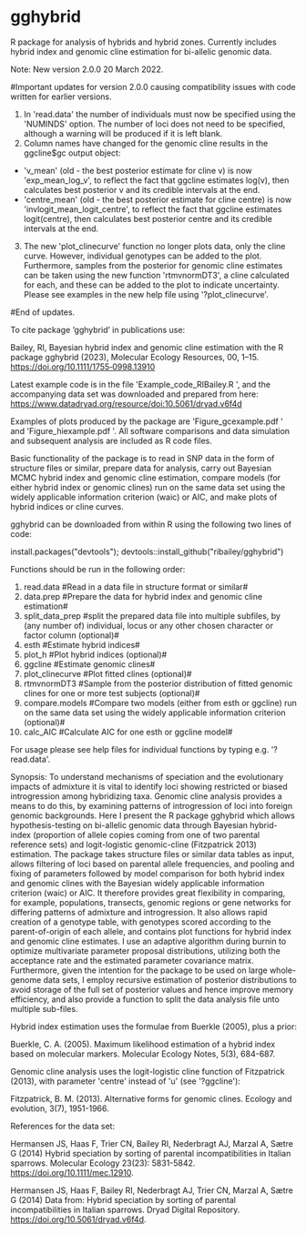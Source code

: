 # gghybrid
R package for analysis of hybrids and hybrid zones. Currently includes hybrid index and genomic cline estimation for bi-allelic genomic data.

Note: New version 2.0.0 20 March 2022.

#Important updates for version 2.0.0 causing compatibility issues with code written for earlier versions.

1. In 'read.data' the number of individuals must now be specified using the 'NUMINDS' option. The number of loci does not need to be specified, although a warning will be produced if it is left blank.
2. Column names have changed for the genomic cline results in the ggcline$gc output object: 
 - 'v_mean' (old - the best posterior estimate for cline v) is now 'exp_mean_log_v', to reflect the fact that ggcline estimates log(v), then calculates best posterior v and its credible intervals at the end.
 - 'centre_mean' (old - the best posterior estimate for cline centre) is now 'invlogit_mean_logit_centre', to reflect the fact that ggcline estimates logit(centre), then calculates best posterior centre and its credible intervals at the end.
3. The new 'plot_clinecurve' function no longer plots data, only the cline curve. However, individual genotypes can be added to the plot. Furthermore, samples from the posterior for genomic cline estimates can be taken using the new function 'rtmvnormDT3', a cline calculated for each, and these can be added to the plot to indicate uncertainty. Please see examples in the new help file using '?plot_clinecurve'.

#End of updates.

To cite package ‘gghybrid’ in publications use:

Bailey, RI, Bayesian hybrid index and genomic cline estimation with the R package gghybrid (2023), Molecular Ecology Resources, 00, 1–15. https://doi.org/10.1111/1755‐0998.13910

Latest example code is in the file 'Example_code_RIBailey.R ', and the accompanying data set was downloaded and prepared from here: https://www.datadryad.org/resource/doi:10.5061/dryad.v6f4d

Examples of plots produced by the package are 'Figure_gcexample.pdf ' and 'Figure_hiexample.pdf '. All software comparisons and data simulation and subsequent analysis are included as R code files.

Basic functionality of the package is to read in SNP data in the form of structure files or similar, prepare data for analysis, carry out Bayesian MCMC hybrid index and genomic cline estimation, compare models (for either hybrid index or genomic clines) run on the same data set using the widely applicable information criterion (waic) or AIC, and make plots of hybrid indices or cline curves.

gghybrid can be downloaded from within R using the following two lines of code:

install.packages("devtools"); devtools::install_github("ribailey/gghybrid")


Functions should be run in the following order:
1. read.data #Read in a data file in structure format or similar#
2. data.prep #Prepare the data for hybrid index and genomic cline estimation#
3. split_data_prep #split the prepared data file into multiple subfiles, by (any number of) individual, locus or any other chosen character or factor column (optional)#
4. esth #Estimate hybrid indices#
5. plot_h #Plot hybrid indices (optional)#
6. ggcline #Estimate genomic clines#
7. plot_clinecurve #Plot fitted clines (optional)#
8. rtmvnormDT3 #Sample from the posterior distribution of fitted genomic clines for one or more test subjects (optional)#
9. compare.models #Compare two models (either from esth or ggcline) run on the same data set using the widely applicable information criterion (optional)#
10. calc_AIC #Calculate AIC for one esth or ggcline model#

For usage please see help files for individual functions by typing e.g. '?read.data'.

Synopsis:
To understand mechanisms of speciation and the evolutionary impacts of admixture it is vital to identify loci showing restricted or biased introgression among hybridizing taxa. Genomic cline analysis provides a means to do this, by examining patterns of introgression of loci into foreign genomic backgrounds. Here I present the R package gghybrid which allows hypothesis-testing on bi-allelic genomic data through Bayesian hybrid-index (proportion of allele copies coming from one of two parental reference sets) and logit-logistic genomic-cline (Fitzpatrick 2013) estimation. The package takes structure files or similar data tables as input, allows filtering of loci based on parental allele frequencies, and pooling and fixing of parameters followed by model comparison for both hybrid index and genomic clines with the Bayesian widely applicable information criterion (waic) or AIC. It therefore provides great flexibility in comparing, for example, populations, transects, genomic regions or gene networks for differing patterns of admixture and introgression. It also allows rapid creation of a genotype table, with genotypes scored according to the parent-of-origin of each allele, and contains plot functions for hybrid index and genomic cline estimates. I use an adaptive algorithm during burnin to optimize multivariate parameter proposal distributions, utilizing both the acceptance rate and the estimated parameter covariance matrix. Furthermore, given the intention for the package to be used on large whole-genome data sets, I employ recursive estimation of posterior distributions to avoid storage of the full set of posterior values and hence improve memory efficiency, and also provide a function to split the data analysis file unto multiple sub-files.

Hybrid index estimation uses the formulae from Buerkle (2005), plus a prior:

Buerkle, C. A. (2005). Maximum likelihood estimation of a hybrid index based on molecular markers. Molecular Ecology Notes, 5(3), 684-687.

Genomic cline analysis uses the logit-logistic cline function of Fitzpatrick (2013), with parameter 'centre' instead of 'u' (see '?ggcline'):

Fitzpatrick, B. M. (2013). Alternative forms for genomic clines. Ecology and evolution, 3(7), 1951-1966.

References for the data set:

Hermansen JS, Haas F, Trier CN, Bailey RI, Nederbragt AJ, Marzal A, Sætre G (2014) Hybrid speciation by sorting of parental incompatibilities in Italian sparrows. Molecular Ecology 23(23): 5831-5842. https://doi.org/10.1111/mec.12910.

Hermansen JS, Haas F, Bailey RI, Nederbragt AJ, Trier CN, Marzal A, Sætre G (2014) Data from: Hybrid speciation by sorting of parental incompatibilities in Italian sparrows. Dryad Digital Repository. https://doi.org/10.5061/dryad.v6f4d.
